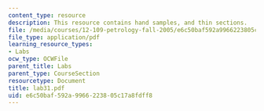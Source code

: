 ```yaml
---
content_type: resource
description: This resource contains hand samples, and thin sections.
file: /media/courses/12-109-petrology-fall-2005/e6c50baf592a9966223805c17a8fdff8_lab31.pdf
file_type: application/pdf
learning_resource_types:
- Labs
ocw_type: OCWFile
parent_title: Labs
parent_type: CourseSection
resourcetype: Document
title: lab31.pdf
uid: e6c50baf-592a-9966-2238-05c17a8fdff8
---
```

